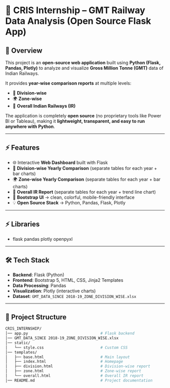 # 🚆 CRIS Internship – GMT Railway Data Analysis (Open Source Flask App)

## 📌 Overview
This project is an **open-source web application** built using **Python (Flask, Pandas, Plotly)** to analyze and visualize **Gross Million Tonne (GMT)** data of Indian Railways.  

It provides **year-wise comparison reports** at multiple levels:  
- 📍 **Division-wise**  
- 🌍 **Zone-wise**  
- 🚀 **Overall Indian Railways (IR)**  

The application is completely **open source** (no proprietary tools like Power BI or Tableau), making it **lightweight, transparent, and easy to run anywhere with Python**.  

---

## ⚡ Features
- 🌐 Interactive **Web Dashboard** built with Flask  
- 📍 **Division-wise Yearly Comparison** (separate tables for each year + bar charts)  
- 🌍 **Zone-wise Yearly Comparison** (separate tables for each year + bar charts)  
- 🚀 **Overall IR Report** (separate tables for each year + trend line chart)  
- 🎨 **Bootstrap UI** → clean, colorful, mobile-friendly interface  
- 💡 **Open Source Stack** → Python, Pandas, Flask, Plotly  

---
## ⚡ Libraries
- flask pandas plotly openpyxl 

---
## 🛠️ Tech Stack
- **Backend**: Flask (Python)  
- **Frontend**: Bootstrap 5, HTML, CSS, Jinja2 Templates  
- **Data Processing**: Pandas  
- **Visualization**: Plotly (interactive charts)  
- **Dataset**: `GMT_DATA_SINCE 2018-19_ZONE_DIVISION_WISE.xlsx`  

---

## 📂 Project Structure
```bash
CRIS_INTERNSHIP/
│── app.py                                # Flask backend
│── GMT_DATA_SINCE 2018-19_ZONE_DIVISION_WISE.xlsx
│── static/
│   └── style.css                         # Custom CSS
│── templates/
│   ├── base.html                         # Main layout
│   ├── index.html                        # Homepage
│   ├── division.html                     # Division-wise report
│   ├── zone.html                         # Zone-wise report
│   └── overall.html                      # Overall IR report
│── README.md                             # Project documentation



